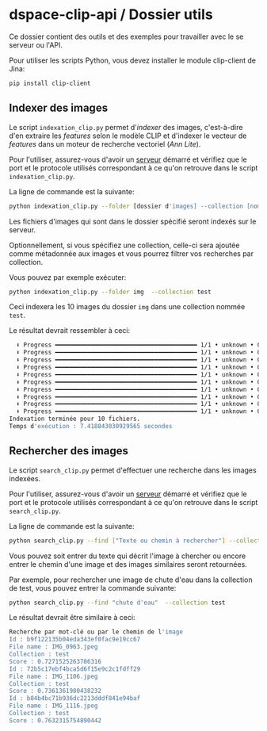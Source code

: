 # dspace-clip-api / Dossier utils

Ce dossier contient des outils et des exemples pour travailler avec le se serveur ou l'API.

Pour utiliser les scripts Python, vous devez installer le module clip-client de Jina:

```sh
pip install clip-client
```

## Indexer des images

Le script `indexation_clip.py` permet d'*indexer* des images, c'est-à-dire d'en extraire les *features* selon le modèle CLIP et d'indexer le vecteur de *features* dans un moteur de recherche vectoriel (*Ann Lite*).

Pour l'utiliser, assurez-vous d'avoir un [serveur](../server/README.md) démarré et vérifiez que le port et le protocole utilisés correspondant à ce qu'on retrouve dans le script `indexation_clip.py`.

La ligne de commande est la suivante:

```sh
python indexation_clip.py --folder [dossier d'images] --collection [nom de la collection]
```

Les fichiers d'images qui sont dans le dossier spécifié seront indexés sur le serveur.

Optionnellement, si vous spécifiez une collection, celle-ci sera ajoutée comme métadonnée aux images et vous pourrez filtrer vos recherches par collection.

Vous pouvez par exemple exécuter:

```sh
python indexation_clip.py --folder img  --collection test
```

Ceci indexera les 10 images du dossier `img` dans une collection nommée `test`.

Le résultat devrait ressembler à ceci:

```sh
  ⬇ Progress ━━━━━━━━━━━━━━━━━━━━━━━━━━━━━━━━━━━━━━━━ 1/1 • unknown • 0:00:00 • 2.4 kB
  ⬇ Progress ━━━━━━━━━━━━━━━━━━━━━━━━━━━━━━━━━━━━━━━━ 1/1 • unknown • 0:00:00 • 2.4 kB
  ⬇ Progress ━━━━━━━━━━━━━━━━━━━━━━━━━━━━━━━━━━━━━━━━ 1/1 • unknown • 0:00:00 • 2.4 kB
  ⬇ Progress ━━━━━━━━━━━━━━━━━━━━━━━━━━━━━━━━━━━━━━━━ 1/1 • unknown • 0:00:00 • 2.4 kB
  ⬇ Progress ━━━━━━━━━━━━━━━━━━━━━━━━━━━━━━━━━━━━━━━━ 1/1 • unknown • 0:00:00 • 2.4 kB
  ⬇ Progress ━━━━━━━━━━━━━━━━━━━━━━━━━━━━━━━━━━━━━━━━ 1/1 • unknown • 0:00:00 • 2.4 kB
  ⬇ Progress ━━━━━━━━━━━━━━━━━━━━━━━━━━━━━━━━━━━━━━━━ 1/1 • unknown • 0:00:00 • 2.4 kB
  ⬇ Progress ━━━━━━━━━━━━━━━━━━━━━━━━━━━━━━━━━━━━━━━━ 1/1 • unknown • 0:00:00 • 2.4 kB
  ⬇ Progress ━━━━━━━━━━━━━━━━━━━━━━━━━━━━━━━━━━━━━━━━ 1/1 • unknown • 0:00:00 • 2.4 kB
  ⬇ Progress ━━━━━━━━━━━━━━━━━━━━━━━━━━━━━━━━━━━━━━━━ 1/1 • unknown • 0:00:00 • 2.4 kB
Indexation terminée pour 10 fichiers.
Temps d'exécution : 7.418843030929565 secondes
```

## Rechercher des images

Le script `search_clip.py` permet d'effectuer une recherche dans les images indexées.

Pour l'utiliser, assurez-vous d'avoir un [serveur](../server/README.md) démarré et vérifiez que le port et le protocole utilisés correspondant à ce qu'on retrouve dans le script `search_clip.py`.

La ligne de commande est la suivante:

```sh
python search_clip.py --find ["Texte ou chemin à rechercher"] --collection [collection]
```

Vous pouvez soit entrer du texte qui décrit l'image à chercher ou encore entrer le chemin d'une image et des images similaires seront retournées.

Par exemple, pour rechercher une image de chute d'eau dans la collection de test, vous pouvez entrer la commande suivante:

```sh
python search_clip.py --find "chute d'eau"  --collection test
```

Le résultat devrait être similaire à ceci:

```sh
Recherche par mot-clé ou par le chemin de l'image
Id : b9f122135b04eda343ef0fac9e19cc67
File name : IMG_0963.jpeg
Collection : test
Score : 0.7271525263786316
Id : 72b5c17ebf4bca5d6f15e9c2c1fdff29
File name : IMG_1106.jpeg
Collection : test
Score : 0.7361361980438232
Id : b84b4bc71b936dc2213dddf841e94baf
File name : IMG_1116.jpeg
Collection : test
Score : 0.7632315754890442
```
